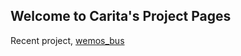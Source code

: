 ## Welcome to Carita's Project Pages

Recent project, [wemos_bus](https://github.com/carita-chung/wemos_bus/docs/index.html)

